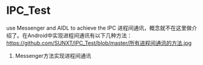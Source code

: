 # IPC_Test
use Messenger and AIDL to achieve the IPC
进程间通讯，概念就不在这里做介绍了。在Android中实现进程间通讯有以下几种方法：
https://github.com/SUNXT/IPC_Test/blob/master/所有进程间通讯的方法.jpg
1. Messenger方法实现进程间通讯
